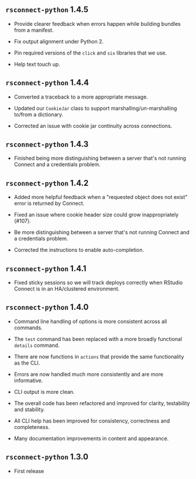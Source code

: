 `rsconnect-python` 1.4.5
--------------------------------------------------------------------------------
*   Provide clearer feedback when errors happen while building bundles from a
    manifest.

*   Fix output alignment under Python 2.

*   Pin required versions of the `click` and `six` libraries that we use.

*   Help text touch up.


`rsconnect-python` 1.4.4
--------------------------------------------------------------------------------
*   Converted a traceback to a more appropriate message.

*   Updated our `CookieJar` class to support marshalling/un-marshalling to/from
    a dictionary.

*   Corrected an issue with cookie jar continuity across connections.


`rsconnect-python` 1.4.3
--------------------------------------------------------------------------------
*   Finished being more distinguishing between a server that's not running Connect
    and a credentials problem.


`rsconnect-python` 1.4.2
--------------------------------------------------------------------------------
*   Added more helpful feedback when a "requested object does not exist" error is
    returned by Connect.

*   Fixed an issue where cookie header size could grow inappropriately (#107).

*   Be more distinguishing between a server that's not running Connect and a
    credentials problem.

*   Corrected the instructions to enable auto-completion.


`rsconnect-python` 1.4.1
--------------------------------------------------------------------------------
*   Fixed sticky sessions so we will track deploys correctly when RStudio Connect
    is in an HA/clustered environment.


`rsconnect-python` 1.4.0
--------------------------------------------------------------------------------
*   Command line handling of options is more consistent across all commands.

*   The `test` command has been replaced with a more broadly functional `details`
    command.

*   There are now functions in `actions` that provide the same functionality as the
    CLI.

*   Errors are now handled much more consistently and are more informative.

*   CLI output is more clean.

*   The overall code has been refactored and improved for clarity, testability and
    stability.

*   All CLI help has been improved for consistency, correctness and completeness.

*   Many documentation improvements in content and appearance.


`rsconnect-python` 1.3.0
--------------------------------------------------------------------------------
*   First release
